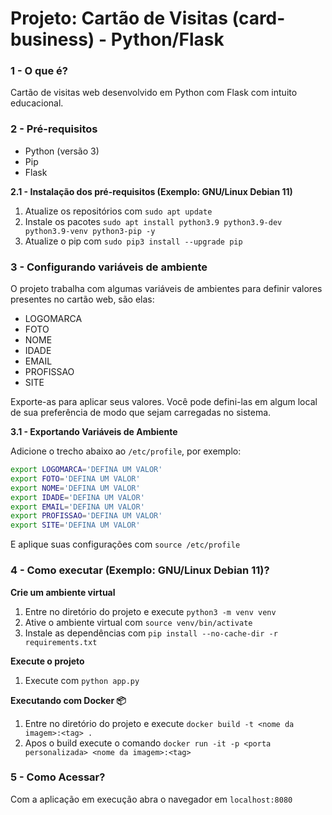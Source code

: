# Projeto: Cartão de Visitas (card-business) - Python/Flask
### 1 - O que é?
Cartão de visitas web desenvolvido em Python com Flask com intuito educacional.

### 2 - Pré-requisitos
- Python (versão 3)
- Pip
- Flask

**2.1 - Instalação dos pré-requisitos (Exemplo: GNU/Linux Debian 11)**
1. Atualize os repositórios com `sudo apt update` 
2. Instale os pacotes `sudo apt install python3.9 python3.9-dev python3.9-venv python3-pip -y`
3. Atualize o pip com `sudo pip3 install --upgrade pip`

### 3 - Configurando variáveis de ambiente
O projeto trabalha com algumas variáveis de ambientes para definir valores presentes no cartão web, são elas:
- LOGOMARCA
- FOTO
- NOME
- IDADE
- EMAIL
- PROFISSAO
- SITE

Exporte-as para aplicar seus valores.
Você pode defini-las em algum local de sua preferência de modo que sejam carregadas no sistema.

**3.1 - Exportando Variáveis de Ambiente**

Adicione o trecho abaixo ao `/etc/profile`, por exemplo:
```bash
export LOGOMARCA='DEFINA UM VALOR'
export FOTO='DEFINA UM VALOR'
export NOME='DEFINA UM VALOR'
export IDADE='DEFINA UM VALOR'
export EMAIL='DEFINA UM VALOR'
export PROFISSAO='DEFINA UM VALOR'
export SITE='DEFINA UM VALOR'
```
E aplique suas configurações com `source /etc/profile`

### 4 - Como executar (Exemplo: GNU/Linux Debian 11)?
**Crie um ambiente virtual**
1. Entre no diretório do projeto e execute `python3 -m venv venv`
2. Ative o ambiente virtual com `source venv/bin/activate`
3. Instale as dependências com `pip install --no-cache-dir -r requirements.txt`

**Execute o projeto**
1. Execute com `python app.py`

**Executando com Docker 📦**
1. Entre no diretório do projeto e execute `docker build -t <nome da imagem>:<tag> .`
2. Apos o build execute o comando `docker run -it -p <porta personalizada> <nome da imagem>:<tag>`

### 5 - Como Acessar?
Com a aplicação em execução abra o navegador em `localhost:8080`
